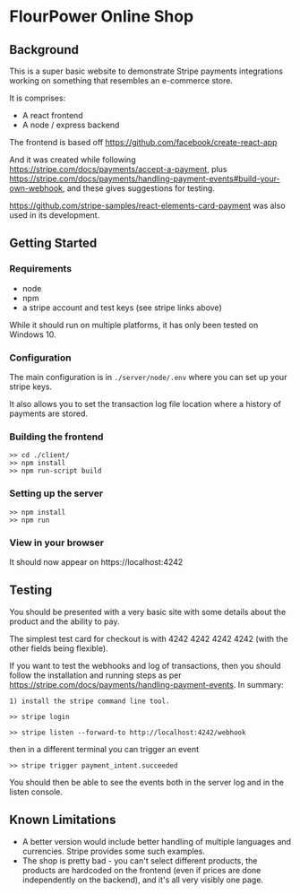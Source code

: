 # FlourPower Online Shop

## Background

This is a super basic website to demonstrate Stripe payments integrations working on something that resembles an e-commerce store.

It is comprises:
* A react frontend 
* A node / express backend

The frontend is based off https://github.com/facebook/create-react-app 


And it was created while following https://stripe.com/docs/payments/accept-a-payment, plus https://stripe.com/docs/payments/handling-payment-events#build-your-own-webhook,  and these gives suggestions for testing.

https://github.com/stripe-samples/react-elements-card-payment was also used in its development.



## Getting Started

### Requirements

* node
* npm
* a stripe account and test keys (see stripe links above)

While it should run on multiple platforms, it has only been tested on Windows 10.

### Configuration

The main configuration is in `./server/node/.env` where you can set up your stripe keys.

It also allows you to set the transaction log file location where a history of payments are stored.

### Building the frontend
```
>> cd ./client/
>> npm install
>> npm run-script build
```


### Setting up the server

```
>> npm install
>> npm run

```


### View in your browser

It should now appear on https://localhost:4242



## Testing

You should be presented with a very basic site with some details about the product and the ability to pay.

The simplest test card for checkout is with 4242 4242 4242 4242 (with the other fields being flexible).


If you want to test the webhooks and log of transactions, then you should follow the installation and running steps as per https://stripe.com/docs/payments/handling-payment-events.  In summary:

```
1) install the stripe command line tool.

>> stripe login

>> stripe listen --forward-to http://localhost:4242/webhook
```

then in a different terminal you can trigger an event 

```
>> stripe trigger payment_intent.succeeded

```

You should then be able to see the events both in the server log and in the listen console.

## Known Limitations

* A better version would include better handling of multiple languages and currencies.  Stripe provides some such examples.
* The shop is pretty bad - you can't select different products, the products are hardcoded on the frontend (even if prices are done independently on the backend), and it's all very visibly one page.
